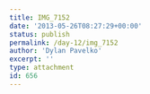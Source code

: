 ```yaml
---
title: IMG_7152
date: '2013-05-26T08:27:29+00:00'
status: publish
permalink: /day-12/img_7152
author: 'Dylan Pavelko'
excerpt: ''
type: attachment
id: 656
---
```

<!DOCTYPE html PUBLIC "-//W3C//DTD HTML 4.0 Transitional//EN" "http://www.w3.org/TR/REC-html40/loose.dtd">
<?xml encoding="UTF-8">
